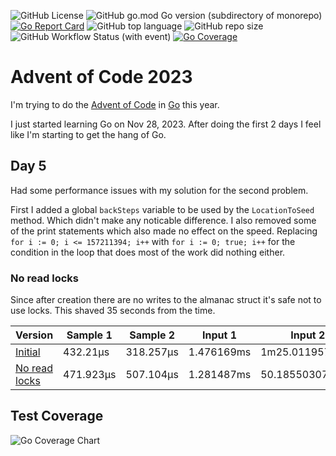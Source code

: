 ![GitHub License](https://img.shields.io/github/license/WadeGulbrandsen/aoc2023?logo=github)
![GitHub go.mod Go version (subdirectory of monorepo)](https://img.shields.io/github/go-mod/go-version/WadeGulbrandsen/aoc2023?logo=go)
[![Go Report Card](https://goreportcard.com/badge/github.com/WadeGulbrandsen/aoc2023)](https://goreportcard.com/report/github.com/WadeGulbrandsen/aoc2023)
![GitHub top language](https://img.shields.io/github/languages/top/WadeGulbrandsen/aoc2023?logo=github)
![GitHub repo size](https://img.shields.io/github/repo-size/WadeGulbrandsen/aoc2023?logo=github)
![GitHub Workflow Status (with event)](https://img.shields.io/github/actions/workflow/status/WadeGulbrandsen/aoc2023/go.yml?logo=github&label=tests)
[![Go Coverage](https://github.com/WadeGulbrandsen/aoc2023/wiki/coverage.svg)](https://raw.githack.com/wiki/WadeGulbrandsen/aoc2023/coverage.html)

# Advent of Code 2023

I'm trying to do the [Advent of Code](https://adventofcode.com/) in [Go](https://go.dev/) this year.

I just started learning Go on Nov 28, 2023. After doing the first 2 days I feel like I'm starting to get the hang of Go.

## Day 5
Had some performance issues with my solution for the second problem.

First I added a global `backSteps` variable to be used by the `LocationToSeed` method. Which didn't make any noticable difference. I also removed some of the print statements which also made no effect on the speed. Replacing `for i := 0; i <= 157211394; i++` with `for i := 0; true; i++` for the condition in the loop that does most of the work did nothing either.

### No read locks
Since after creation there are no writes to the almanac struct it's safe not to use locks. This shaved 35 seconds from the time.

| Version | Sample 1 | Sample 2 | Input 1 | Input 2 |
| ------- | -------- | -------- | ------- | ------- |
| [Initial](https://github.com/WadeGulbrandsen/aoc2023/commit/6d7e10fc3ce737a352be12fcc445bcb1771afc80) | 432.21µs | 318.257µs | 1.476169ms | 1m25.011957731s |
| [No read locks](https://github.com/WadeGulbrandsen/aoc2023/commit/4c8d223ea4c53623d9c27d886fe2eaf41b22685e) | 471.923µs | 507.104µs | 1.281487ms | 50.185503074s |

## Test Coverage
![Go Coverage Chart](https://github.com/WadeGulbrandsen/aoc2023/wiki/coverage-chart.svg)